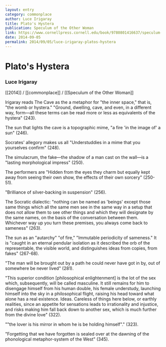 ```yaml
---
layout: entry
category: commonplace
author: Luce Irigaray
title: Plato's Hystera
publication: Speculum of the Other Woman
link: https://www.cornellpress.cornell.edu/book/9780801416637/speculum-of-the-other-woman/
date: 2014-09-05
permalink: 2014/09/05/luce-irigaray-platos-hystera
---
```


# Plato's Hystera

### Luce Irigaray

[[2014]] / [[commonplace]] / [[Speculum of the Other Woman]]

Irigaray reads The Cave as the a metaphor for "the inner space," that is, "the womb or hystera." "Ground, dwelling, cave, and even, in a different way, form—all these terms can be read more or less as equivalents of the hystera" (243).  


The sun that lights the cave is a topographic mime, "a fire 'in the image of' a sun" (246).


Socrates' allegory makes us all "Understuddies in a mime that you yourselves confirm" (248).


The simulacrum, the fake—the shadow of a man cast on the wall—is a "lasting morphological impress" (250).


The performers are "Hidden from the eyes they charm but equally kept away from seeing their own show, the effects of their own sorcery" (250-51).


"Brilliance of silver-backing in suspension" (256).


The Socratic dialectic: "nothing can be named as 'beings' except those same things which all the same men see in the same way in a setup that does not allow them to see other things and which they will designate by the same names, on the basis of the conversation between them. Whichever way up you turn these premises, you always come back to sameness" (263).


The sun as an "autarchy" "of fire," "Immutable periodicity of sameness." It is "caught in an eternal pendular isolation as it described the orb of the representable, the visible world, and distinguishes ideas from copies, from fakes" (267-68).


"The man will be brought out by a path he could never have got in by, out of somewhere be never lived" (281).

"This superior condition [philosophical enlightenment] is the lot of the sex which, subsequently, will be called masculine. It still remains for him to disengage himself from his human double, his female understudy, launching himself into the sky in a philosophical flight, raising his head toward what alone has a real existence. Ideas. Careless of things here below, or earthly realities, since an appetite for sensations leads to irrationality and injustice, and risks making him fall back down to another sex, which is much further from the divine love" (322).

""the lover is his mirror in whom he is be holding himself"." (323).

"Forgetting that we have forgotten is sealed over at the dawning of the phonological metaphor-system of the West" (345).
